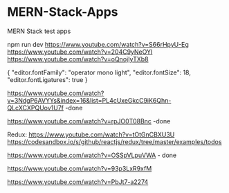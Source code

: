 # MERN-Stack-Apps
MERN Stack test apps

 npm run dev
https://www.youtube.com/watch?v=S66rHpyU-Eg
https://www.youtube.com/watch?v=204C9yNeOYI
https://www.youtube.com/watch?v=oQnojIyTXb8

{
    "editor.fontFamily": "operator mono light",
    "editor.fontSize": 18,
    "editor.fontLigatures": true
}

https://www.youtube.com/watch?v=3NdgP6AVYYs&index=16&list=PL4cUxeGkcC9iK6Qhn-QLcXCXPQUov1U7f    -done

https://www.youtube.com/watch?v=rpJO0T08Bnc     -done

Redux: 
https://www.youtube.com/watch?v=tOtGnCBXU3U
https://codesandbox.io/s/github/reactjs/redux/tree/master/examples/todos

https://www.youtube.com/watch?v=OSSpVLpuVWA - done

https://www.youtube.com/watch?v=93p3LxR9xfM

https://www.youtube.com/watch?v=PbJt7-a2274